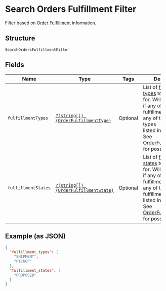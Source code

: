 
# Search Orders Fulfillment Filter

Filter based on [Order Fulfillment](/doc/models/order-fulfillment.md) information.

## Structure

`SearchOrdersFulfillmentFilter`

## Fields

| Name | Type | Tags | Description | Getter | Setter |
|  --- | --- | --- | --- | --- | --- |
| `fulfillmentTypes` | [`?(string[]) (OrderFulfillmentType)`](/doc/models/order-fulfillment-type.md) | Optional | List of [fulfillment types](/doc/models/order-fulfillment-type.md) to filter<br>for. Will return orders if any of its fulfillments match any of the fulfillment types<br>listed in this field.<br>See [OrderFulfillmentType](#type-orderfulfillmenttype) for possible values | getFulfillmentTypes(): ?array | setFulfillmentTypes(?array fulfillmentTypes): void |
| `fulfillmentStates` | [`?(string[]) (OrderFulfillmentState)`](/doc/models/order-fulfillment-state.md) | Optional | List of [fulfillment states](/doc/models/order-fulfillment-state.md) to filter<br>for. Will return orders if any of its fulfillments match any of the<br>fulfillment states listed in this field.<br>See [OrderFulfillmentState](#type-orderfulfillmentstate) for possible values | getFulfillmentStates(): ?array | setFulfillmentStates(?array fulfillmentStates): void |

## Example (as JSON)

```json
{
  "fulfillment_types": [
    "SHIPMENT",
    "PICKUP"
  ],
  "fulfillment_states": [
    "PROPOSED"
  ]
}
```

